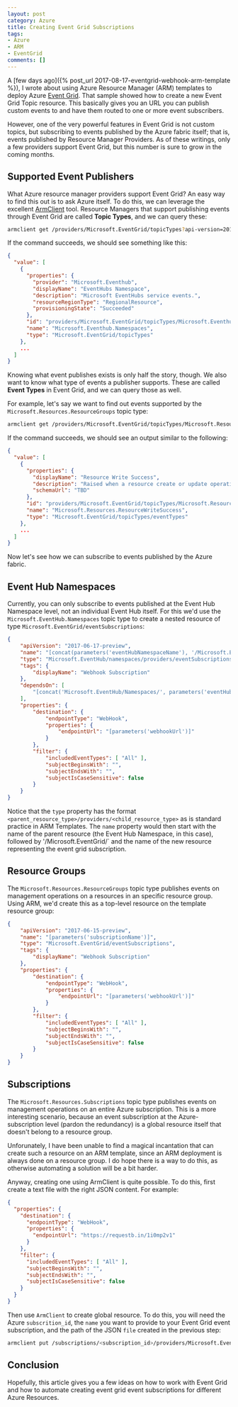 ```yaml
---
layout: post
category: Azure
title: Creating Event Grid Subscriptions
tags:
- Azure
- ARM
- EventGrid
comments: []
---
```

A [few days ago]({% post_url 2017-08-17-eventgrid-webhook-arm-template %}), I wrote about using
Azure Resource Manager (ARM) templates to deploy Azure [Event Grid](https://docs.microsoft.com/en-us/azure/event-grid/overview).
That sample showed how to create a new Event Grid Topic resource. This basically gives you
an URL you can publish custom events to and have them routed to one or more event subscribers.

However, one of the very powerful features in Event Grid is not custom topics, but subscribing
to events published by the Azure fabric itself; that is, events published by Resource Manager
Providers. As of these writings, only a few providers support Event Grid, but this number is sure
to grow in the coming months.

## Supported Event Publishers

What Azure resource manager providers support Event Grid? An easy way to find this out
is to ask Azure itself. To do this, we can leverage the excellent
[ArmClient](https://github.com/projectkudu/ARMClient) tool. Resource Managers that support
publishing events through Event Grid are called __Topic Types__, and we can query these:

```sh
armclient get /providers/Microsoft.EventGrid/topicTypes?api-version=2017-06-15-preview
```

If the command succeeds, we should see something like this:

```json
{
  "value": [
    {
      "properties": {
        "provider": "Microsoft.Eventhub",
        "displayName": "EventHubs Namespace",
        "description": "Microsoft EventHubs service events.",
        "resourceRegionType": "RegionalResource",
        "provisioningState": "Succeeded"
      },
      "id": "providers/Microsoft.EventGrid/topicTypes/Microsoft.Eventhub.Namespaces",
      "name": "Microsoft.Eventhub.Namespaces",
      "type": "Microsoft.EventGrid/topicTypes"
    },
    ...
  ]
}
```

Knowing what event publishes exists is only half the story, though. We also want to
know what type of events a publisher supports. These are called __Event Types__ in
Event Grid, and we can query those as well.

For example, let's say we want to find out events supported by the `Microsoft.Resources.ResourceGroups`
topic type:

```sh
armclient get /providers/Microsoft.EventGrid/topicTypes/Microsoft.Resources.ResourceGroups/eventTypes?api-version=2017-06-15-preview
```

If the command succeeds, we should see an output similar to the following:

```json
{
  "value": [
    {
      "properties": {
        "displayName": "Resource Write Success",
        "description": "Raised when a resource create or update operation succeeds.",
        "schemaUrl": "TBD"
      },
      "id": "providers/Microsoft.EventGrid/topicTypes/Microsoft.Resources.ResourceGroups/eventTypes/Microsoft.Resources.ResourceWriteSuccess",
      "name": "Microsoft.Resources.ResourceWriteSuccess",
      "type": "Microsoft.EventGrid/topicTypes/eventTypes"
    },
    ...
  ]
}
```

Now let's see how we can subscribe to events published by the Azure fabric.

## Event Hub Namespaces

Currently, you can only subscribe to events published at the Event Hub Namespace
level, not an individual Event Hub itself. For this we'd use the `Microsoft.EventHub.Namespaces`
topic type to create a nested resource of type `Microsoft.EventGrid/eventSubscriptions`:

```json
{
    "apiVersion": "2017-06-17-preview",
    "name": "[concat(parameters('eventHubNamespaceName'), '/Microsoft.EventGrid/', parameters('subscriptionName'))]",
    "type": "Microsoft.EventHub/namespaces/providers/eventSubscriptions",
    "tags": {
        "displayName": "Webhook Subscription"
    },
    "dependsOn": [
        "[concat('Microsoft.EventHub/Namespaces/', parameters('eventHubNamespaceName'))]"
    ],
    "properties": {
        "destination": {
            "endpointType": "WebHook",
            "properties": {
                "endpointUrl": "[parameters('webhookUrl')]"
            }
        },
        "filter": {
            "includedEventTypes": [ "All" ],
            "subjectBeginsWith": "",
            "subjectEndsWith": "",
            "subjectIsCaseSensitive": false
        }
    }
}
```

Notice that the `type` property has the format `<parent_resource_type>/providers/<child_resource_type>`
as is standard practice in ARM Templates. The `name` property would then start with the
name of the parent resource (the Event Hub Namespace, in this case), followed by '/Microsoft.EventGrid/`
and the name of the new resource representing the event grid subscription.

## Resource Groups

The `Microsoft.Resources.ResourceGroups` topic type publishes events on management operations
on a resources in an specific resource group. Using ARM, we'd create this as a top-level
resource on the template resource group:

```json
{
    "apiVersion": "2017-06-15-preview",
    "name": "[parameters('subscriptionName')]",
    "type": "Microsoft.EventGrid/eventSubscriptions",
    "tags": {
        "displayName": "Webhook Subscription"
    },
    "properties": {
        "destination": {
            "endpointType": "WebHook",
            "properties": {
                "endpointUrl": "[parameters('webhookUrl')]"
            }
        },
        "filter": {
            "includedEventTypes": [ "All" ],
            "subjectBeginsWith": "",
            "subjectEndsWith": "",
            "subjectIsCaseSensitive": false
        }
    }
}
```

## Subscriptions

The `Microsoft.Resources.Subscriptions` topic type publishes events on management operations
on an entire Azure subscription. This is a more interesting scenario, because an event subscription
at the Azure-subscription level (pardon the redundancy) is a global resource itself that doesn't
belong to a resource group.

Unforunately, I have been unable to find a magical incantation that can create such a resource
on an ARM template, since an ARM deployment is always done on a resource group. I do hope there
is a way to do this, as otherwise automating a solution will be a bit harder.

Anyway, creating one using ArmClient is quite possible. To do this, first create a text file
with the right JSON content. For example:

```json
{
  "properties": {
    "destination": {
      "endpointType": "WebHook",
      "properties": {
        "endpointUrl": "https://requestb.in/1i0mp2v1"
      }
    },
    "filter": {
      "includedEventTypes": [ "All" ],
      "subjectBeginsWith": "",
      "subjectEndsWith": "",
      "subjectIsCaseSensitive": false
    }
  }
}
```

Then use `ArmClient` to create global resource. To do this, you will need the Azure `subscrition_id`,
the `name` you want to provide to your Event Grid event subscription, and the path of the JSON `file`
created in the previous step:

```sh
armclient put /subscriptions/<subscription_id>/providers/Microsoft.EventGrid/eventSubscriptions/<name>?api-version=2017-06-15-preview @<file>
```

## Conclusion

Hopefully, this article gives you a few ideas on how to work with Event Grid and
how to automate creating event grid event subscriptions for different Azure Resources.